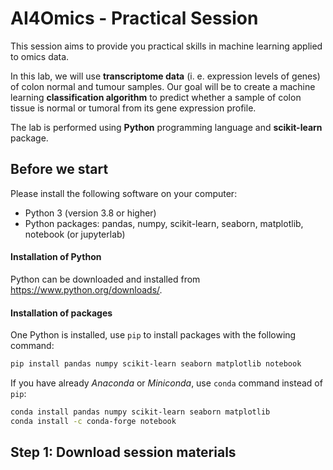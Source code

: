 # AI4Omics - Practical Session
This session aims to provide you practical skills in machine learning applied to omics data.

In this lab, we will use **transcriptome data** (i. e. expression levels of genes) of colon normal and tumour samples. Our goal will be to create a machine learning **classification algorithm** to predict whether a sample of colon tissue is normal or tumoral from its gene expression profile.

The lab is performed using **Python** programming language and **scikit-learn** package.

## Before we start   

Please install the following software on your computer:

- Python 3 (version 3.8 or higher)
- Python packages: pandas, numpy, scikit-learn, seaborn, matplotlib, notebook (or jupyterlab) 

#### Installation of Python

Python can be downloaded and installed from https://www.python.org/downloads/.

#### Installation of packages

One Python is installed, use `pip` to install packages with the following command:

```bash
pip install pandas numpy scikit-learn seaborn matplotlib notebook
```
If you have already *Anaconda* or *Miniconda*, use `conda` command instead of `pip`:

```bash
conda install pandas numpy scikit-learn seaborn matplotlib
conda install -c conda-forge notebook
```

## Step 1: Download session materials

